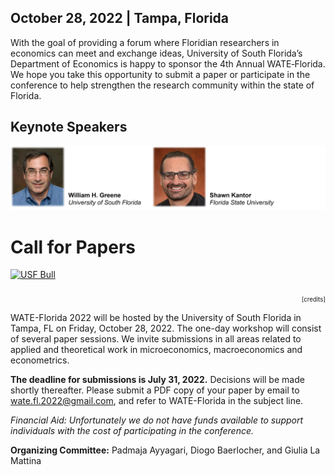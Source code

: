 ## October 28, 2022 | Tampa, Florida

With the goal of providing a forum where Floridian researchers in economics can meet and exchange ideas, University of South Florida’s Department of Economics is happy to sponsor the 4th Annual WATE‐Florida. We hope you take this opportunity to submit a paper or participate in the conference to help strengthen the research community within the state of Florida.  

## Keynote Speakers

![Speakers](assets/img/speakers.png)

<!-- <img alt="Speakers" width="100%" src="assets/img/speakers.png" /> -->

# Call for Papers

[<img alt="USF Bull" width="100%" height="350" src="assets/img/USF_Stock_FJG_0003.jpg" />](https://www.usf.edu/)

<p align="right"><a href="http://photogallery.usf.edu/netpub/server.np?find&catalog=catalog&template=detail.np&field=itemid&op=matches&value=24357&site=public"> <sub><sub> [credits] </sub></sub></a></p>

WATE-Florida 2022 will be hosted by the University of South Florida in Tampa, FL on Friday, October 28, 2022. The one-day workshop will consist of several paper sessions. We invite submissions in all areas related to applied and theoretical work in microeconomics, macroeconomics and econometrics. 

**The deadline for submissions is July 31, 2022.** Decisions will be made shortly thereafter. Please submit a PDF copy of your paper by email to [wate.fl.2022@gmail.com](mailto:wate.fl.2022@gmail.com), and refer to WATE-Florida in the subject line. 

_Financial Aid: Unfortunately we do not have funds available to support individuals with the cost of participating in the conference._

**Organizing Committee:** Padmaja Ayyagari, Diogo Baerlocher, and Giulia La Mattina


